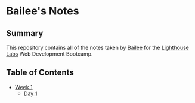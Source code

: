 # Bailee's Notes
## Summary

This repository contains all of the notes taken by [Bailee](https://github.com/DohBae) for the [Lighthouse Labs](https://www.lighthouselabs.ca/) Web Development Bootcamp.

## Table of Contents
* [Week 1](/Week_1)
  * [Day 1](/Week_1/Day_1/)